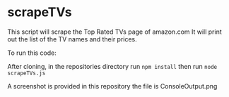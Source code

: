 # scrapeTVs

This script will scrape the Top Rated TVs page of amazon.com
It will print out the list of the TV names and their prices.

To run this code:

  After cloning, in the repositories directory run `npm install` then run `node scrapeTVs.js`


A screenshot is provided in this repository the file is ConsoleOutput.png

